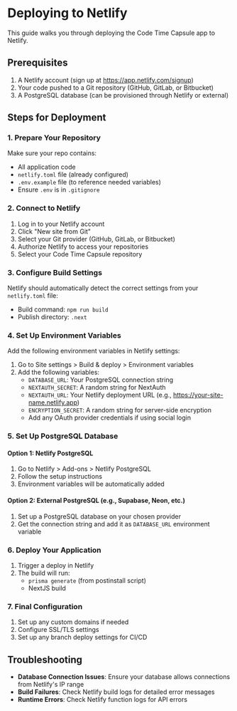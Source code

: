# Deploying to Netlify

This guide walks you through deploying the Code Time Capsule app to Netlify.

## Prerequisites

1. A Netlify account (sign up at https://app.netlify.com/signup)
2. Your code pushed to a Git repository (GitHub, GitLab, or Bitbucket)
3. A PostgreSQL database (can be provisioned through Netlify or external)

## Steps for Deployment

### 1. Prepare Your Repository

Make sure your repo contains:
- All application code
- `netlify.toml` file (already configured)
- `.env.example` file (to reference needed variables)
- Ensure `.env` is in `.gitignore`

### 2. Connect to Netlify

1. Log in to your Netlify account
2. Click "New site from Git"
3. Select your Git provider (GitHub, GitLab, or Bitbucket)
4. Authorize Netlify to access your repositories
5. Select your Code Time Capsule repository

### 3. Configure Build Settings

Netlify should automatically detect the correct settings from your `netlify.toml` file:
- Build command: `npm run build`
- Publish directory: `.next`

### 4. Set Up Environment Variables

Add the following environment variables in Netlify settings:

1. Go to Site settings > Build & deploy > Environment variables
2. Add the following variables:
   - `DATABASE_URL`: Your PostgreSQL connection string
   - `NEXTAUTH_SECRET`: A random string for NextAuth
   - `NEXTAUTH_URL`: Your Netlify deployment URL (e.g., https://your-site-name.netlify.app)
   - `ENCRYPTION_SECRET`: A random string for server-side encryption
   - Add any OAuth provider credentials if using social login

### 5. Set Up PostgreSQL Database

#### Option 1: Netlify PostgreSQL
1. Go to Netlify > Add-ons > Netlify PostgreSQL
2. Follow the setup instructions
3. Environment variables will be automatically added

#### Option 2: External PostgreSQL (e.g., Supabase, Neon, etc.)
1. Set up a PostgreSQL database on your chosen provider
2. Get the connection string and add it as `DATABASE_URL` environment variable

### 6. Deploy Your Application

1. Trigger a deploy in Netlify
2. The build will run:
   - `prisma generate` (from postinstall script)
   - NextJS build

### 7. Final Configuration

1. Set up any custom domains if needed
2. Configure SSL/TLS settings
3. Set up any branch deploy settings for CI/CD

## Troubleshooting

- **Database Connection Issues**: Ensure your database allows connections from Netlify's IP range
- **Build Failures**: Check Netlify build logs for detailed error messages
- **Runtime Errors**: Check Netlify function logs for API errors 